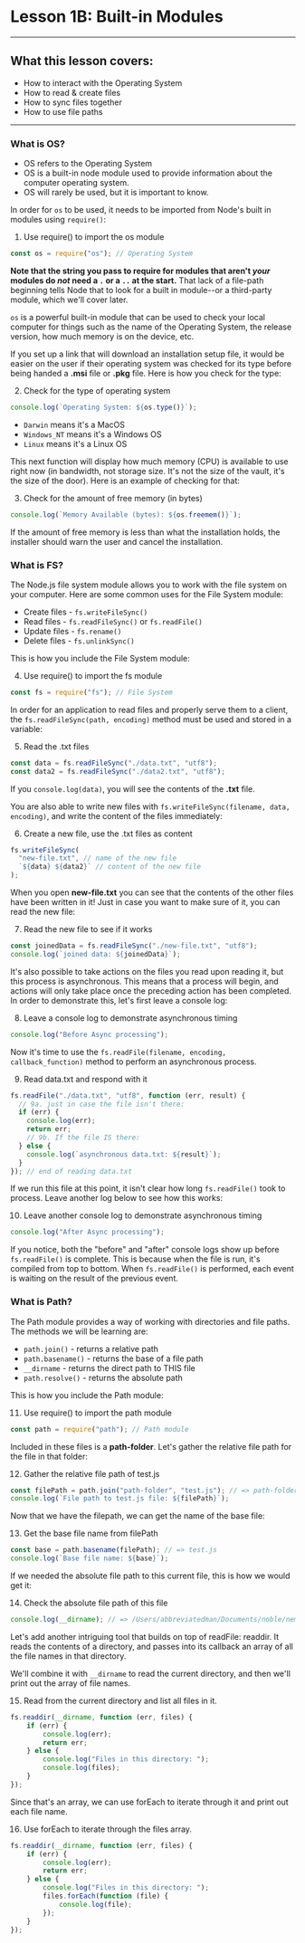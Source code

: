 # Lesson 1B: Built-in Modules

---

## What this lesson covers:

- How to interact with the Operating System
- How to read & create files
- How to sync files together
- How to use file paths

---

### What is OS?

- OS refers to the Operating System
- OS is a built-in node module used to provide information about the computer operating system.
- OS will rarely be used, but it is important to know.

In order for `os` to be used, it needs to be imported from Node's built in modules using `require()`:

1. Use require() to import the os module

```js
const os = require("os"); // Operating System
```

**Note that the string you pass to require for modules that aren't  _your_ modules do _not_ need a `.` or a `..` at the start.** That lack of a file-path beginning tells Node that to look for a built in module--or a third-party module, which we'll cover later.

`os` is a powerful built-in module that can be used to check your local computer for things such as the name of the Operating System, the release version, how much memory is on the device, etc.

If you set up a link that will download an installation setup file, it would be easier on the user if their operating system was checked for its type before being handed a **.msi** file or **.pkg** file. Here is how you check for the type:

2. Check for the type of operating system

```js
console.log(`Operating System: ${os.type()}`);
```

- `Darwin` means it's a MacOS
- `Windows_NT` means it's a Windows OS
- `Linux` means it's a Linux OS

This next function will display how much memory (CPU) is available to use right now (in bandwidth, not storage size. It's not the size of the vault, it's the size of the door). Here is an example of checking for that:

3. Check for the amount of free memory (in bytes)

```js
console.log(`Memory Available (bytes): ${os.freemem()}`);
```

<!-- There are 1,000,000 bytes in 1 Megabyte. Move the decimal place 7 times to the left to convert it into Megabytes -->

If the amount of free memory is less than what the installation holds, the installer should warn the user and cancel the installation.

### What is FS?

The Node.js file system module allows you to work with the file system on your computer. Here are some common uses for the File System module:

- Create files - `fs.writeFileSync()`
- Read files - `fs.readFileSync()` or `fs.readFile()`
- Update files - `fs.rename()`
- Delete files - `fs.unlinkSync()`

This is how you include the File System module:

4. Use require() to import the fs module

```js
const fs = require("fs"); // File System
```

In order for an application to read files and properly serve them to a client, the `fs.readFileSync(path, encoding)` method must be used and stored in a variable:

5. Read the .txt files

```js
const data = fs.readFileSync("./data.txt", "utf8");
const data2 = fs.readFileSync("./data2.txt", "utf8");
```

If you `console.log(data)`, you will see the contents of the **.txt** file.

You are also able to write new files with `fs.writeFileSync(filename, data, encoding)`, and write the content of the files immediately:

6. Create a new file, use the .txt files as content

```js
fs.writeFileSync(
  "new-file.txt", // name of the new file
  `${data} ${data2}` // content of the new file
);
```

When you open **new-file.txt** you can see that the contents of the other files have been written in it! Just in case you want to make sure of it, you can read the new file:

7. Read the new file to see if it works

```js
const joinedData = fs.readFileSync("./new-file.txt", "utf8");
console.log(`joined data: ${joinedData}`);
```

It's also possible to take actions on the files you read upon reading it, but this process is asynchronous. This means that a process will begin, and actions will only take place once the preceding action has been completed. In order to demonstrate this, let's first leave a console log:

8. Leave a console log to demonstrate asynchronous timing

```js
console.log("Before Async processing");
```

Now it's time to use the `fs.readFile(filename, encoding, callback_function)` method to perform an asynchronous process.

9. Read data.txt and respond with it

```js
fs.readFile("./data.txt", "utf8", function (err, result) {
  // 9a. just in case the file isn't there:
  if (err) {
    console.log(err);
    return err;
    // 9b. If the file IS there:
  } else {
    console.log(`asynchronous data.txt: ${result}`);
  }
}); // end of reading data.txt
```

If we run this file at this point, it isn't clear how long `fs.readFile()` took to process. Leave another log below to see how this works:

10. Leave another console log to demonstrate asynchronous timing

```js
console.log("After Async processing");
```

If you notice, both the "before" and "after" console logs show up before `fs.readFile()` is complete. This is because when the file is run, it's compiled from top to bottom. When `fs.readFile()` is performed, each event is waiting on the result of the previous event.

### What is Path?

The Path module provides a way of working with directories and file paths. The methods we will be learning are:

- `path.join()` - returns a relative path
- `path.basename()` - returns the base of a file path
- `__dirname` - returns the direct path to THIS file
- `path.resolve()` - returns the absolute path

This is how you include the Path module:

11. Use require() to import the path module

```js
const path = require("path"); // Path module
```

Included in these files is a **path-folder**. Let's gather the relative file path for the file in that folder:

12. Gather the relative file path of test.js

```js
const filePath = path.join("path-folder", "test.js"); // => path-folder/test.js
console.log(`File path to test.js file: ${filePath}`);
```

Now that we have the filepath, we can get the name of the base file:

13. Get the base file name from filePath

```js
const base = path.basename(filePath); // => test.js
console.log(`Base file name: ${base}`);
```

If we needed the absolute file path to this current file, this is how we would get it:

14. Check the absolute file path of this file

```js
console.log(__dirname); // => /Users/abbreviatedman/Documents/noble/nem/node-express-mongodb-unit-01-node-intro/1b-built-in modules
```

Let's add another intriguing tool that builds on top of readFile: readdir. It reads the contents of a directory, and passes into its callback an array of all the file names in that directory.

We'll combine it with `__dirname` to read the current directory, and then we'll print out the array of file names.

15. Read from the current directory and list all files in it.

```js
fs.readdir(__dirname, function (err, files) {
    if (err) {
        console.log(err);
        return err;
    } else {
        console.log("Files in this directory: ");
        console.log(files);
    }
});
```

Since that's an array, we can use forEach to iterate through it and print out each file name.


16. Use forEach to iterate through the files array.

```js
fs.readdir(__dirname, function (err, files) {
    if (err) {
        console.log(err);
        return err;
    } else {
        console.log("Files in this directory: ");
        files.forEach(function (file) {
            console.log(file);
        });
    }
}); 
```
